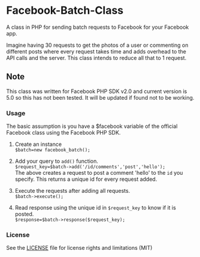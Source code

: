 # Facebook-Batch-Class
A class in PHP for sending batch requests to Facebook for your Facebook app.

Imagine having 30 requests to get the photos of a user or commenting on different posts where every request takes time and adds overhead to the API calls and the server. This class intends to reduce all that to 1 request.

## Note

This class was written for Facebook PHP SDK v2.0 and current version is 5.0 so this has not been tested. It will be updated if found not to be working.

### Usage  

The basic assumption is you have a $facebook variable of the official Facebook class using the Facebook PHP SDK.  

1. Create an instance  
`$batch=new facebook_batch();`  

2. Add your query to `add()` function.  
`$request_key=$batch->add('/id/comments','post','hello');`  
The above creates a request to post a comment 'hello' to the `id` you specify. This returns a unique id for every request added.

3. Execute the requests after adding all requests.  
`$batch->execute();`  

4. Read response using the unique id in `$request_key` to know if it is posted.  
`$response=$batch->response($request_key);`

### License
See the [LICENSE](LICENSE.md) file for license rights and limitations (MIT)
